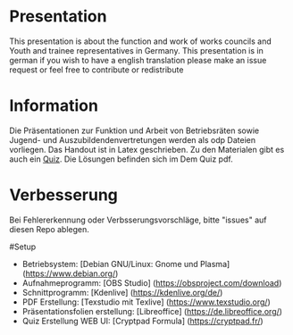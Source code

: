 # Presentation
This presentation is about the function and work of works councils and Youth and trainee representatives in Germany.
This presentation is in german if you wish to have a english translation please make an issue request or feel free to contribute or redistribute

# Information
Die Präsentationen zur Funktion und Arbeit von Betriebsräten sowie Jugend- und Auszubildendenvertretungen werden als odp Dateien vorliegen.
Das Handout ist in Latex geschrieben.
Zu den Materialen gibt es auch ein [Quiz](https://cryptpad.fr/form/#/3/form/view/0c936c13bd97805c5537b40b3f44dee9/).
Die Lösungen befinden sich im Dem Quiz pdf.

# Verbesserung
Bei Fehlererkennung oder Verbsserungsvorschläge, bitte "issues" auf diesen Repo ablegen.

#Setup
- Betriebsystem: [Debian GNU/Linux: Gnome und Plasma] (https://www.debian.org/)
- Aufnahmeprogramm: [OBS Studio] (https://obsproject.com/download)
- Schnittprogramm: [Kdenlive] (https://kdenlive.org/de/)
- PDF Erstellung: [Texstudio mit Texlive] (https://www.texstudio.org/)
- Präsentationsfolien erstellung: [Libreoffice] (https://de.libreoffice.org/)
- Quiz Erstellung WEB UI: [Cryptpad Formula] (https://cryptpad.fr/)
